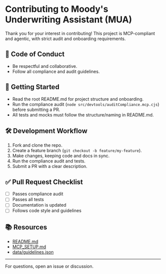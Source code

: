 # Contributing to Moody's Underwriting Assistant (MUA)

Thank you for your interest in contributing! This project is MCP-compliant and agentic, with strict audit and onboarding requirements.

## 📝 Code of Conduct
- Be respectful and collaborative.
- Follow all compliance and audit guidelines.

## 🚀 Getting Started
- Read the root README.md for project structure and onboarding.
- Run the compliance audit (`node src/devtools/auditCompliance.mcp.cjs`) before submitting a PR.
- All tests and mocks must follow the structure/naming in README.md.

## 🛠️ Development Workflow
1. Fork and clone the repo.
2. Create a feature branch (`git checkout -b feature/my-feature`).
3. Make changes, keeping code and docs in sync.
4. Run the compliance audit and tests.
5. Submit a PR with a clear description.

## ✅ Pull Request Checklist
- [ ] Passes compliance audit
- [ ] Passes all tests
- [ ] Documentation is updated
- [ ] Follows code style and guidelines

## 📚 Resources
- [README.md](./README.md)
- [MCP_SETUP.md](./MCP_SETUP.md)
- [data/guidelines.json](./data/guidelines.json)

---

For questions, open an issue or discussion.
